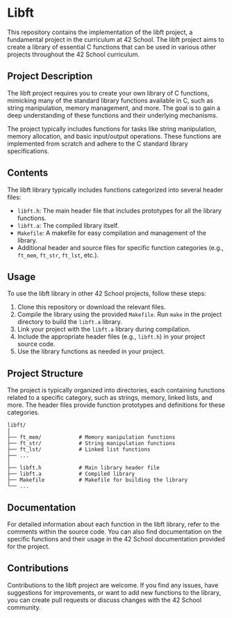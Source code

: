 # Libft

This repository contains the implementation of the libft project, a fundamental project in the curriculum at 42 School. The libft project aims to create a library of essential C functions that can be used in various other projects throughout the 42 School curriculum.

## Project Description

The libft project requires you to create your own library of C functions, mimicking many of the standard library functions available in C, such as string manipulation, memory management, and more. The goal is to gain a deep understanding of these functions and their underlying mechanisms.

The project typically includes functions for tasks like string manipulation, memory allocation, and basic input/output operations. These functions are implemented from scratch and adhere to the C standard library specifications.

## Contents

The libft library typically includes functions categorized into several header files:

- `libft.h`: The main header file that includes prototypes for all the library functions.
- `libft.a`: The compiled library itself.
- `Makefile`: A makefile for easy compilation and management of the library.
- Additional header and source files for specific function categories (e.g., `ft_mem`, `ft_str`, `ft_lst`, etc.).

## Usage

To use the libft library in other 42 School projects, follow these steps:

1. Clone this repository or download the relevant files.
2. Compile the library using the provided `Makefile`. Run `make` in the project directory to build the `libft.a` library.
3. Link your project with the `libft.a` library during compilation.
4. Include the appropriate header files (e.g., `libft.h`) in your project source code.
5. Use the library functions as needed in your project.

## Project Structure

The project is typically organized into directories, each containing functions related to a specific category, such as strings, memory, linked lists, and more. The header files provide function prototypes and definitions for these categories.

```plaintext
libft/
│
├── ft_mem/            # Memory manipulation functions
├── ft_str/            # String manipulation functions
├── ft_lst/            # Linked list functions
├── ...
│
├── libft.h            # Main library header file
├── libft.a            # Compiled library
├── Makefile           # Makefile for building the library
└── ...
```

## Documentation

For detailed information about each function in the libft library, refer to the comments within the source code. You can also find documentation on the specific functions and their usage in the 42 School documentation provided for the project.

## Contributions

Contributions to the libft project are welcome. If you find any issues, have suggestions for improvements, or want to add new functions to the library, you can create pull requests or discuss changes with the 42 School community.
